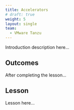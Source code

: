 ```yaml
---
title: Accelerators
# draft: true
weight: 5
layout: single
team:
  - VMware Tanzu
---
```


Introduction description here...

## Outcomes

After completing the lesson...

## Lesson

Lesson here...